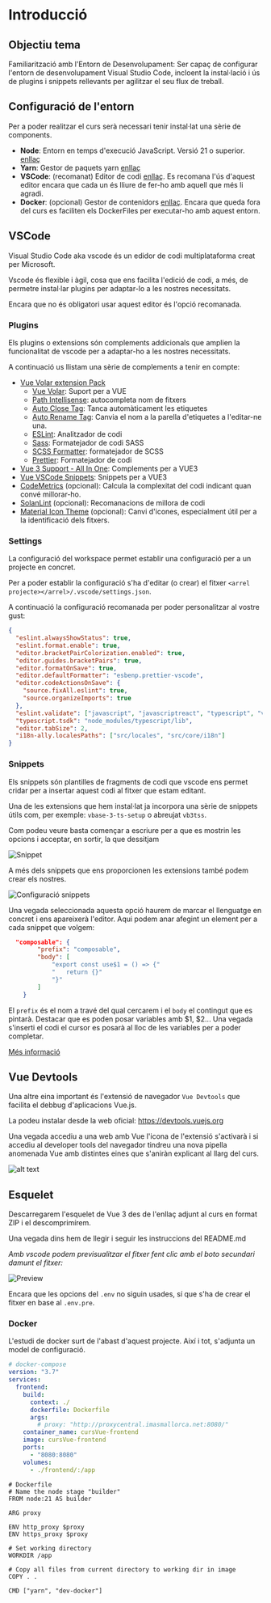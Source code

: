 # Introducció

## Objectiu tema

Familiarització amb l'Entorn de Desenvolupament: Ser capaç de configurar l'entorn de desenvolupament Visual Studio Code, incloent la instal·lació i ús de plugins i snippets rellevants per agilitzar el seu flux de treball.

## Configuració de l'entorn

Per a poder realitzar el curs serà necessari tenir instal·lat una sèrie de components.

- **Node**: Entorn en temps d'execució JavaScript. Versió 21 o superior. [enllaç](https://nodejs.org/en)
- **Yarn**: Gestor de paquets yarn [enllaç](https://classic.yarnpkg.com/en/)
- **VSCode**: (recomanat) Editor de codi [enllaç](https://code.visualstudio.com). Es recomana l'ús d'aquest editor encara que cada un és lliure de fer-ho amb aquell que més li agradi.
- **Docker**: (opcional) Gestor de contenidors [enllaç](https://www.docker.com). Encara que queda fora del curs es faciliten els DockerFiles per executar-ho amb aquest entorn.

## VSCode

Visual Studio Code aka vscode és un edidor de codi multiplataforma creat per Microsoft.

Vscode és flexible i àgil, cosa que ens facilita l'edició de codi, a més, de permetre instal·lar plugins per adaptar-lo a les nostres necessitats.

Encara que no és obligatori usar aquest editor és l'opció recomanada.

### Plugins

Els plugins o extensions són complements addicionals que amplien la funcionalitat de vscode per a adaptar-ho a les nostres necessitats.

A continuació us llistam una sèrie de complements a tenir en compte:

- [Vue Volar extension Pack](https://marketplace.visualstudio.com/items?itemName=MisterJ.vue-volar-extention-pack)
  - [Vue Volar](https://marketplace.visualstudio.com/items?itemName=Vue.volar): Suport per a VUE
  - [Path Intellisense](https://marketplace.visualstudio.com/items?itemName=christian-kohler.path-intellisense): autocompleta nom de fitxers
  - [Auto Close Tag](https://marketplace.visualstudio.com/items?itemName=formulahendry.auto-close-tag): Tanca automàticament les etiquetes
  - [Auto Rename Tag](https://marketplace.visualstudio.com/items?itemName=formulahendry.auto-rename-tag): Canvia el nom a la parella d'etiquetes a l'editar-ne una.
  - [ESLint](https://marketplace.visualstudio.com/items?itemName=dbaeumer.vscode-eslint): Analitzador de codi
  - [Sass](https://marketplace.visualstudio.com/items?itemName=Syler.sass-indented): Formatejador de codi SASS
  - [SCSS Formatter](https://marketplace.visualstudio.com/items?itemName=sibiraj-s.vscode-scss-formatter): formatejador de SCSS
  - [Prettier](https://marketplace.visualstudio.com/items?itemName=esbenp.prettier-vscode): Formatejador de codi
- [Vue 3 Support - All In One](https://marketplace.visualstudio.com/items?itemName=Wscats.vue): Complements per a VUE3
- [Vue VSCode Snippets](https://marketplace.visualstudio.com/items?itemName=sdras.vue-vscode-snippets): Snippets per a VUE3
- [CodeMetrics](https://marketplace.visualstudio.com/items?itemName=kisstkondoros.vscode-codemetrics) (opcional): Calcula la complexitat del codi indicant quan convé millorar-ho.
- [SolanLint](https://marketplace.visualstudio.com/items?itemName=SonarSource.sonarlint-vscode) (opcional): Recomanacions de millora de codi
- [Material Icon Theme](https://marketplace.visualstudio.com/items?itemName=PKief.material-icon-theme) (opcional): Canvi d'icones, especialment útil per a la identificació dels fitxers.

### Settings

La configuració del workspace permet establir una configuració per a un projecte en concret.

Per a poder establir la configuració s'ha d'editar (o crear) el fitxer `<arrel projecte></arrel>/.vscode/settings.json`.

A continuació la configuració recomanada per poder personalitzar al vostre gust:

```json
{
  "eslint.alwaysShowStatus": true,
  "eslint.format.enable": true,
  "editor.bracketPairColorization.enabled": true,
  "editor.guides.bracketPairs": true,
  "editor.formatOnSave": true,
  "editor.defaultFormatter": "esbenp.prettier-vscode",
  "editor.codeActionsOnSave": {
    "source.fixAll.eslint": true,
    "source.organizeImports": true
  },
  "eslint.validate": ["javascript", "javascriptreact", "typescript", "vue"],
  "typescript.tsdk": "node_modules/typescript/lib",
  "editor.tabSize": 2,
  "i18n-ally.localesPaths": ["src/locales", "src/core/i18n"]
}
```

### Snippets

Els snippets són plantilles de fragments de codi que vscode ens permet cridar per a insertar aquest codi al fitxer que estam editant.

Una de les extensions que hem instal·lat ja incorpora una sèrie de snippets útils com, per exemple: `vbase-3-ts-setup` o abreujat `vb3tss`.

Com podeu veure basta començar a escriure per a que es mostrin les opcions i acceptar, en sortir, la que dessitjam

![Snippet](./imatges/snippet.gif)

A més dels snippets que ens proporcionen les extensions també podem crear els nostres.

![Configuració snippets](./imatges/configSnnipets.png)

Una vegada seleccionada aquesta opció haurem de marcar el llenguatge en concret i ens apareixerà l'editor. Aqui podem anar afegint un element per a cada snippet que volgem:

```json
  "composable": {
		"prefix": "composable",
		"body": [
			"export const use$1 = () => {"
			"	return {}"
			"}"
		]
	}
```

El `prefix` és el nom a travé del qual cercarem i el `body` el contingut que es pintarà. Destacar que es poden posar variables amb $1, $2... Una vegada s'inserti el codi el cursor es posarà al lloc de les variables per a poder completar.

[Més informació](https://code.visualstudio.com/docs/editor/userdefinedsnippets)

## Vue Devtools

Una altre eina important és l'extensió de navegador `Vue Devtools` que facilita el debbug d'aplicacions Vue.js.

La podeu instalar desde la web oficial: https://devtools.vuejs.org

Una vegada accediu a una web amb Vue l'icona de l'extensió s'activarà i si accediu al developer tools del navegador tindreu una nova pipella anomenada Vue amb distintes eines que s'aniràn explicant al llarg del curs.

![alt text](./imatges/vueDevtools.png)

## Esquelet

Descarregarem l'esquelet de Vue 3 des de l'enllaç adjunt al curs en format ZIP i el descomprimírem.

Una vegada dins hem de llegir i seguir les instruccions del README.md

_Amb vscode podem previsualitzar el fitxer fent clic amb el boto secundari damunt el fitxer:_

![Preview](./imatges/preview.png)

Encara que les opcions del `.env` no siguin usades, sí que s'ha de crear el fitxer en base al `.env.pre`.

### Docker

L'estudi de docker surt de l'abast d'aquest projecte. Així i tot, s'adjunta un model de configuració.

```yml
# docker-compose
version: "3.7"
services:
  frontend:
    build:
      context: ./
      dockerfile: Dockerfile
      args:
        # proxy: "http://proxycentral.imasmallorca.net:8080/"
    container_name: cursVue-frontend
    image: cursVue-frontend
    ports:
      - "8080:8080"
    volumes:
      - ./frontend/:/app
```

```docker
# Dockerfile
# Name the node stage "builder"
FROM node:21 AS builder

ARG proxy

ENV http_proxy $proxy
ENV https_proxy $proxy

# Set working directory
WORKDIR /app

# Copy all files from current directory to working dir in image
COPY . .

CMD ["yarn", "dev-docker"]
```
